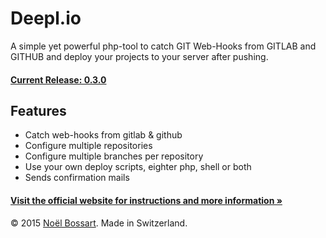 # Deepl.io
A simple yet powerful php-tool to catch GIT Web-Hooks from GITLAB and GITHUB and deploy your projects to your server after pushing.

#### [Current Release: 0.3.0](https://github.com/noelboss/deepl.io/archive/0.3.0.zip)

## Features
* Catch web-hooks from gitlab & github
* Configure multiple repositories
* Configure multiple branches per repository
* Use your own deploy scripts, eighter php, shell or both
* Sends confirmation mails

#### [Visit the official website for instructions and more information »](http://deepl.io)


© 2015 [Noël Bossart](http://noelboss.com). Made in Switzerland.
